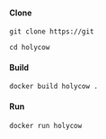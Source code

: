 #### Clone

    git clone https://git

    cd holycow

#### Build

    docker build holycow .

#### Run

    docker run holycow
